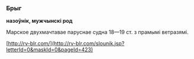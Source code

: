 ### Брыг
**назоўнік, мужчынскі род**

Марское двухмачтавае паруснае судна 18—19 ст. з прамымі ветразямі.

<a rel="author">[http://rv-blr.com/](http://rv-blr.com/slounik.jsp?letterId=0&maskId=0&pageId=423)</a>
